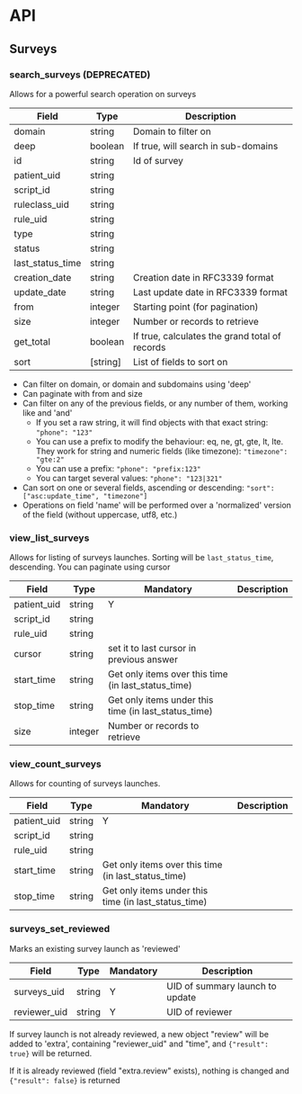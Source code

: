 # API


## Surveys

### search_surveys (DEPRECATED)
Allows for a powerful search operation on surveys


|Field|Type|Description
|---|---|---
|domain|string|Domain to filter on
|deep|boolean|If true, will search in sub-domains
|id|string|Id of survey
|patient_uid|string|
|script_id|string|
|ruleclass_uid|string|
|rule_uid|string|
|type|string|
|status|string|
|last_status_time|string|
|creation_date|string|Creation date in RFC3339 format
|update_date|string|Last update date in RFC3339 format
|from|integer|Starting point (for pagination)
|size|integer|Number or records to retrieve
|get_total|boolean|If true, calculates the grand total of records
|sort|\[string\]|List of fields to sort on

* Can filter on domain, or domain and subdomains using 'deep'
* Can paginate with from and size
* Can filter on any of the previous fields, or any number of them, working like and 'and'
  * If you set a raw string, it will find objects with that exact string: `"phone": "123"`
  * You can use a prefix to modify the behaviour: eq, ne, gt, gte, lt, lte. They work for string and numeric fields (like timezone): `"timezone": "gte:2"` 
  * You can use a prefix: `"phone": "prefix:123"`
  * You can target several values: `"phone": "123|321"`
* Can sort on one or several fields, ascending or descending: `"sort": ["asc:update_time", "timezone"]` 
* Operations on field 'name' will be performed over a 'normalized' version of the field (without uppercase, utf8, etc.)



### view_list_surveys
Allows for listing of surveys launches.
Sorting will be `last_status_time`, descending.
You can paginate using cursor

|Field|Type|Mandatory|Description
|---|---|---|---
|patient_uid|string|Y|
|script_id|string|
|rule_uid|string|
|cursor|string|set it to last cursor in previous answer
|start_time|string|Get only items over this time (in last_status_time)
|stop_time|string|Get only items under this time (in last_status_time)
|size|integer|Number or records to retrieve

### view_count_surveys
Allows for counting of surveys launches.

|Field|Type|Mandatory|Description
|---|---|---|---
|patient_uid|string|Y|
|script_id|string|
|rule_uid|string|
|start_time|string|Get only items over this time (in last_status_time)
|stop_time|string|Get only items under this time (in last_status_time)

### surveys_set_reviewed

Marks an existing survey launch as 'reviewed'

|Field|Type|Mandatory|Description
|---|---|---|---
|surveys_uid|string|Y|UID of summary launch to update
|reviewer_uid|string|Y|UID of reviewer

If survey launch is not already reviewed, a new object "review" will be added to 'extra', containing "reviewer_uid" and "time",
and `{"result": true}` will be returned.

If it is already reviewed (field "extra.review" exists), nothing is changed and  `{"result": false}` is returned

